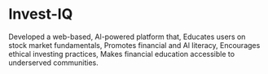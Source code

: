 # Invest-IQ
Developed a web-based, Al-powered platform that, Educates users on stock market fundamentals, Promotes financial and Al literacy, Encourages ethical investing practices, Makes financial education accessible to underserved communities.

